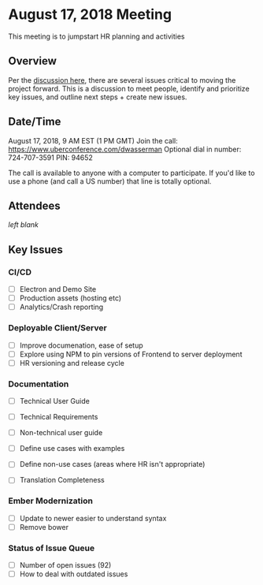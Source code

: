 # August 17, 2018 Meeting
This meeting is to jumpstart HR planning and activities

## Overview
Per the [discussion here](https://github.com/orgs/HospitalRun/teams/core-maintainers), there are several issues critical to moving the project forward. This is a discussion to meet people, identify and prioritize key issues, and outline next steps + create new issues.

## Date/Time
August 17, 2018, 9 AM EST (1 PM GMT) 
Join the call: https://www.uberconference.com/dwasserman
Optional dial in number: 724-707-3591
PIN: 94652

The call is available to anyone with a computer to participate. If you'd like to use a phone (and call a US number) that line is totally optional.

## Attendees
_left blank_

## Key Issues

### CI/CD
- [ ] Electron and Demo Site
- [ ] Production assets (hosting etc)
- [ ] Analytics/Crash reporting

### Deployable Client/Server
- [ ] Improve documenation, ease of setup
- [ ] Explore using NPM to pin versions of Frontend to server deployment
- [ ] HR versioning and release cycle

### Documentation 
- [ ] Technical User Guide
- [ ] Technical Requirements
- [ ] Non-technical user guide
- [ ] Define use cases with examples
- [ ] Define non-use cases (areas where HR isn't appropriate)
- [ ] Translation Completeness


### Ember Modernization
- [ ] Update to newer easier to understand syntax
- [ ] Remove bower

### Status of Issue Queue
- [ ] Number of open issues (92)
- [ ] How to deal with outdated issues
